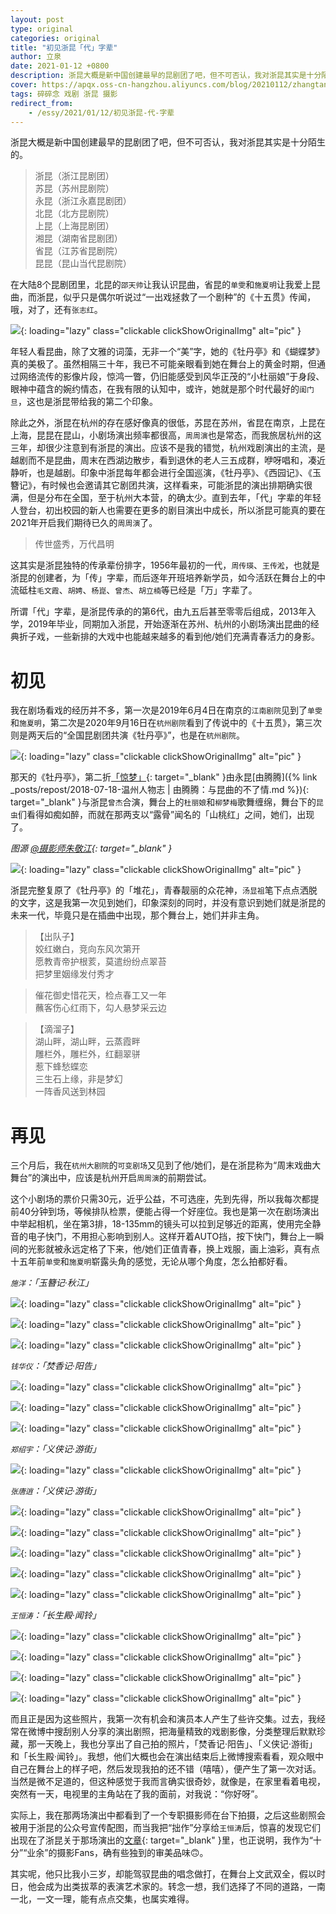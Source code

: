 ```yaml
---
layout: post
type: original
categories: original
title: "初见浙昆「代」字辈"
author: 立泉
date: 2021-01-12 +0800
description: 浙昆大概是新中国创建最早的昆剧团了吧，但不可否认，我对浙昆其实是十分陌生的。
cover: https://apqx.oss-cn-hangzhou.aliyuncs.com/blog/20210112/zhangtangxiao__03.JPG
tags: 碎碎念 戏剧 浙昆 摄影
redirect_from:
    - /essy/2021/01/12/初见浙昆-代-字辈
---
```


浙昆大概是新中国创建最早的昆剧团了吧，但不可否认，我对浙昆其实是十分陌生的。

> 浙昆（浙江昆剧团）  
苏昆（苏州昆剧院）  
永昆（浙江永嘉昆剧团）  
北昆（北方昆剧院）  
上昆（上海昆剧团）  
湘昆（湖南省昆剧团）  
省昆（江苏省昆剧院）  
昆昆（昆山当代昆剧院）

在大陆8个昆剧团里，北昆的`邵天帅`让我认识昆曲，省昆的`单雯`和`施夏明`让我爱上昆曲，而浙昆，似乎只是偶尔听说过“一出戏拯救了一个剧种”的《十五贯》传闻，哦，对了，还有`张志红`。

![](https://apqx.oss-cn-hangzhou.aliyuncs.com/blog/20210112/zhangzhihong.jpg){: loading="lazy" class="clickable clickShowOriginalImg" alt="pic" }

年轻人看昆曲，除了文雅的词藻，无非一个“美”字，她的《牡丹亭》和《蝴蝶梦》真的美极了。虽然相隔三十年，我已不可能亲眼看到她在舞台上的黄金时期，但通过网络流传的影像片段，惊鸿一瞥，仍旧能感受到风华正茂的“小杜丽娘”于身段、眼神中蕴含的婉约情态，在我有限的认知中，或许，她就是那个时代最好的`闺门旦`，这也是浙昆带给我的第二个印象。

除此之外，浙昆在杭州的存在感好像真的很低，苏昆在苏州，省昆在南京，上昆在上海，昆昆在昆山，小剧场演出频率都很高，`周周演`也是常态，而我旅居杭州的这三年，却很少注意到有浙昆的演出。应该不是我的错觉，杭州戏剧演出的主流，是越剧而不是昆曲，周末在西湖边散步，看到退休的老人三五成群，咿呀唱和，凑近静听，也是越剧。印象中浙昆每年都会进行全国巡演，《牡丹亭》、《西园记》、《玉簪记》，有时候也会邀请其它剧团共演，这样看来，可能浙昆的演出排期确实很满，但是分布在全国，至于杭州大本营，的确太少。直到去年，「代」字辈的年轻人登台，初出校园的新人也需要在更多的剧目演出中成长，所以浙昆可能真的要在2021年开启我们期待已久的`周周演`了。

> 传世盛秀，万代昌明

这其实是浙昆独特的传承辈份排字，1956年最初的一代，`周传瑛`、`王传淞`，也就是浙昆的创建者，为「传」字辈，而后逐年开班培养新学员，如今活跃在舞台上的中流砥柱`毛文霞`、`胡娉`、`杨崑`、`曾杰`、`胡立楠`等已经是「万」字辈了。

所谓「代」字辈，是浙昆传承的的第6代，由九五后甚至零零后组成，2013年入学，2019年毕业，同期加入浙昆，开始逐渐在苏州、杭州的小剧场演出昆曲的经典折子戏，一些新排的大戏中也能越来越多的看到他/她们充满青春活力的身影。

# 初见

我在剧场看戏的经历并不多，第一次是2019年6月4日在南京的`江南剧院`见到了`单雯`和`施夏明`，第二次是2020年9月16日在`杭州剧院`看到了传说中的《十五贯》，第三次则是两天后的“全国昆剧团共演《牡丹亭》”，也是在`杭州剧院`。

![](https://apqx.oss-cn-hangzhou.aliyuncs.com/blog/20210112/gongyanmudanting_thumb.jpg){: loading="lazy" class="clickable clickShowOriginalImg" alt="pic" }

那天的《牡丹亭》，第二折[「惊梦」](https://www.bilibili.com/video/BV1bA411H7QH?repost_source=copy_web){: target="_blank" }由永昆[由腾腾]({% link _posts/repost/2018-07-18-温州人物志 | 由腾腾：与昆曲的不了情.md %}){: target="_blank" }与浙昆`曾杰`合演，舞台上的`杜丽娘`和`柳梦梅`歌舞缠绵，舞台下的`昆虫`们看得如痴如醉，而就在那两支以“露骨”闻名的「山桃红」之间，她们，出现了。

*图源 [@摄影师朱敬江](https://weibo.com/u/1028324363){: target="_blank" }*

![](https://apqx.oss-cn-hangzhou.aliyuncs.com/blog/20210112/zhekun_duihua.jpg){: loading="lazy" class="clickable clickShowOriginalImg" alt="pic" }

浙昆完整复原了《牡丹亭》的「堆花」，青春靓丽的众花神，`汤显祖`笔下点点洒脱的文字，这是我第一次见到她们，印象深刻的同时，并没有意识到她们就是浙昆的未来一代，毕竟只是在插曲中出现，那个舞台上，她们并非主角。

> 【出队子】  
姣红嫩白，竞向东风次第开  
愿教青帝护根荄，莫遣纷纷点翠苔  
把梦里姻缘发付秀才

> 催花御史惜花天，检点春工又一年  
蘸客伤心红雨下，勾人悬梦采云边  

> 【滴溜子】  
湖山畔，湖山畔，云蒸霞畔  
雕栏外，雕栏外，红翻翠骈  
惹下蜂愁蝶恋  
三生石上缘，非是梦幻  
一阵香风送到林园

# 再见

三个月后，我在`杭州大剧院`的`可变剧场`又见到了他/她们，是在浙昆称为“周末戏曲大舞台”的演出中，应该是杭州开启`周周演`的前期尝试。

这个小剧场的票价只需30元，近乎公益，不可选座，先到先得，所以我每次都提前40分钟到场，等候排队检票，便能占得一个好座位。我也是第一次在剧场演出中举起相机，坐在第3排，18-135mm的镜头可以拉到足够近的距离，使用完全静音的电子快门，不用担心影响到别人。这样开着AUTO挡，按下快门，舞台上一瞬间的光影就被永远定格了下来，他/她们正值青春，换上戏服，画上油彩，真有点十五年前`单雯`和`施夏明`崭露头角的感觉，无论从哪个角度，怎么拍都好看。

*`施洋`：「玉簪记·秋江」*

![](https://apqx.oss-cn-hangzhou.aliyuncs.com/blog/20210112/shiyang_01_thumb.jpg){: loading="lazy" class="clickable clickShowOriginalImg" alt="pic" }

![](https://apqx.oss-cn-hangzhou.aliyuncs.com/blog/20210112/shiyang_02_thumb.jpg){: loading="lazy" class="clickable clickShowOriginalImg" alt="pic" }

![](https://apqx.oss-cn-hangzhou.aliyuncs.com/blog/20210112/shiyang_03_thumb.jpg){: loading="lazy" class="clickable clickShowOriginalImg" alt="pic" }

*`钱华仪`：「焚香记·阳告」*

![](https://apqx.oss-cn-hangzhou.aliyuncs.com/blog/20210112/qianhuayi_01_thumb.jpg){: loading="lazy" class="clickable clickShowOriginalImg" alt="pic" }

![](https://apqx.oss-cn-hangzhou.aliyuncs.com/blog/20210112/qianhuayi_02_thumb.jpg){: loading="lazy" class="clickable clickShowOriginalImg" alt="pic" }

![](https://apqx.oss-cn-hangzhou.aliyuncs.com/blog/20210112/qianhuayi_03_thumb.jpg){: loading="lazy" class="clickable clickShowOriginalImg" alt="pic" }

*`郑绍宇`：「义侠记·游街」*

![](https://apqx.oss-cn-hangzhou.aliyuncs.com/blog/20210112/zhengshaoyu_thumb.jpg){: loading="lazy" class="clickable clickShowOriginalImg" alt="pic" }

*`张唐逍`：「义侠记·游街」*

![](https://apqx.oss-cn-hangzhou.aliyuncs.com/blog/20210112/zhangtangxiao_03_thumb.jpg){: loading="lazy" class="clickable clickShowOriginalImg" alt="pic" }

![](https://apqx.oss-cn-hangzhou.aliyuncs.com/blog/20210112/zhangtangxiao_02_thumb.jpg){: loading="lazy" class="clickable clickShowOriginalImg" alt="pic" }

![](https://apqx.oss-cn-hangzhou.aliyuncs.com/blog/20210112/zhangtangxiao_01_thumb.jpg){: loading="lazy" class="clickable clickShowOriginalImg" alt="pic" }

![](https://apqx.oss-cn-hangzhou.aliyuncs.com/blog/20210112/zhangtangxiao_04_thumb.jpg){: loading="lazy" class="clickable clickShowOriginalImg" alt="pic" }

![](https://apqx.oss-cn-hangzhou.aliyuncs.com/blog/20210112/zhangtangxiao_05_thumb.jpg){: loading="lazy" class="clickable clickShowOriginalImg" alt="pic" }

*`王恒涛`：「长生殿·闻铃」*

![](https://apqx.oss-cn-hangzhou.aliyuncs.com/blog/20210112/wanghengtao_01_thumb.jpg){: loading="lazy" class="clickable clickShowOriginalImg" alt="pic" }

![](https://apqx.oss-cn-hangzhou.aliyuncs.com/blog/20210112/wanghengtao_03_thumb.jpg){: loading="lazy" class="clickable clickShowOriginalImg" alt="pic" }

![](https://apqx.oss-cn-hangzhou.aliyuncs.com/blog/20210112/wanghengtao_04_thumb.jpg){: loading="lazy" class="clickable clickShowOriginalImg" alt="pic" }

![](https://apqx.oss-cn-hangzhou.aliyuncs.com/blog/20210112/wanghengtao_02_thumb.jpg){: loading="lazy" class="clickable clickShowOriginalImg" alt="pic" }

而且正是因为这些照片，我第一次有机会和演员本人产生了些许交集。过去，我经常在微博中搜刮别人分享的演出剧照，把海量精致的戏剧影像，分类整理后默默珍藏，那一天晚上，我也分享出了自己拍的照片，「焚香记·阳告」、「义侠记·游街」和「长生殿·闻铃」。我想，他们大概也会在演出结束后上微博搜索看看，观众眼中自己在舞台上的样子吧，然后发现我拍的还不错（嘻嘻），便产生了第一次对话。当然是微不足道的，但这种感觉于我而言确实很奇妙，就像是，在家里看着电视，突然有一天，电视里的主角站在了我的面前，对我说：“你好呀”。

实际上，我在那两场演出中都看到了一个专职摄影师在台下拍摄，之后这些剧照会被用于浙昆的公众号宣传配图，而当我把“拙作”分享给`王恒涛`后，惊喜的发现它们出现在了浙昆关于那场演出的[文章](https://mp.weixin.qq.com/s/9Aq-pkTr3rGiOPppD3-FxA?fbclid=IwAR0o3xTtVblf8wCHMd-boEiUabHwHBOFXr4g_kp0mgf3CczBRRcsvAvzdu0){: target="_blank" }里，也正说明，我作为“十分”“业余”的摄影Fans，确有些独到的审美品味🙃。

其实呢，他只比我小三岁，却能驾驭昆曲的唱念做打，在舞台上文武双全，假以时日，他会成为出类拔萃的表演艺术家的。转念一想，我们选择了不同的道路，一南一北，一文一理，能有点点交集，也属实难得。